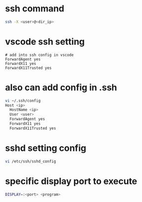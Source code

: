 # ssh command
```bash
ssh -X <user>@<dir_ip>
```

# vscode ssh setting
```
# add into ssh config in vscode
ForwardAgent yes
ForwardX11 yes
ForwardX11Trusted yes

```

# also can add config in .ssh
```bash
vi ~/.ssh/config
Host <ip>
  HostName <ip>
  User <user>
  ForwardAgent yes
  ForwardX11 yes
  ForwardX11Trusted yes

```
# sshd setting config
```bash
vi /etc/ssh/sshd_config
```

# specific display port to execute
```bash
DISPLAY=:<port> <program>
```
